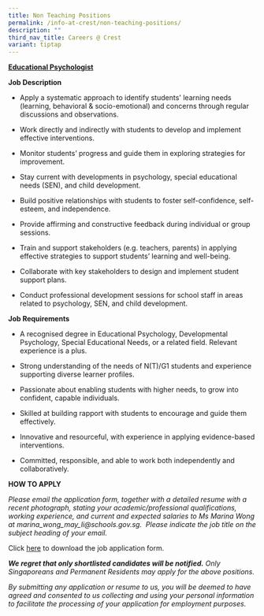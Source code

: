 ```yaml
---
title: Non Teaching Positions
permalink: /info-at-crest/non-teaching-positions/
description: ""
third_nav_title: Careers @ Crest
variant: tiptap
---
```

<p><strong><u>Educational Psychologist</u></strong>
</p>
<p><strong>Job Description</strong>
</p>
<ul data-tight="true" class="tight">
<li>
<p>Apply a systematic approach to identify students' learning needs (learning,
behavioral &amp; socio-emotional) and concerns through regular discussions
and observations.</p>
</li>
<li>
<p>Work directly and indirectly with students to develop and implement effective
interventions.</p>
</li>
<li>
<p>Monitor students’ progress and guide them in exploring strategies for
improvement.</p>
</li>
<li>
<p>Stay current with developments in psychology, special educational needs
(SEN), and child development.</p>
</li>
<li>
<p>Build positive relationships with students to foster self-confidence,
self-esteem, and independence.</p>
</li>
<li>
<p>Provide affirming and constructive feedback during individual or group
sessions.</p>
</li>
<li>
<p>Train and support stakeholders (e.g. teachers, parents) in applying effective
strategies to support students’ learning and well-being.</p>
</li>
<li>
<p>Collaborate with key stakeholders to design and implement student support
plans.</p>
</li>
<li>
<p>Conduct professional development sessions for school staff in areas related
to psychology, SEN, and child development.</p>
</li>
</ul>
<p></p>
<p><strong>Job Requirements</strong>
</p>
<ul data-tight="true" class="tight">
<li>
<p>A recognised degree in Educational Psychology, Developmental Psychology,
Special Educational Needs, or a related field. Relevant experience is a
plus.</p>
</li>
<li>
<p>Strong understanding of the needs of N(T)/G1 students and experience supporting
diverse learner profiles.</p>
</li>
<li>
<p>Passionate about enabling students with higher needs, to grow into confident,
capable individuals.</p>
</li>
<li>
<p>Skilled at building rapport with students to encourage and guide them
effectively.</p>
</li>
<li>
<p>Innovative and resourceful, with experience in applying evidence-based
interventions.</p>
</li>
<li>
<p>Committed, responsible, and able to work both independently and collaboratively.</p>
</li>
</ul>
<p><strong>HOW TO APPLY</strong>
</p>
<p><em>Please email the application form, together with a detailed resume with a recent photograph, stating your academic/professional qualifications, working experience, and current and expected salaries to Ms Marina Wong at <a rel="noopener noreferrer nofollow" target="_blank">marina_wong_may_li@schools.gov.sg</a>. &nbsp;Please indicate the job title on the subject heading of your email.</em>
</p>
<p>Click&nbsp;<a href="/files/Crest_Secondary_School___Job_Application_Form__Direct_Hire_.pdf" rel="noopener noreferrer nofollow" target="_blank">here</a>&nbsp;to
download the job application form.</p>
<p><strong><em>We regret that only shortlisted candidates will be notified.</em></strong><em> Only Singaporeans and Permanent Residents may apply for the above positions.</em>
</p>
<p><em>By submitting any application or resume to us, you will be deemed to have agreed and consented to us collecting and using your personal information</em>  <em>to facilitate the processing of your application for employment purposes.</em>
</p>